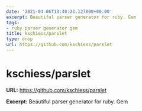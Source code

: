 ```yaml
---
date: '2021-04-06T13:40:23.127000+00:00'
excerpt: Beautiful parser generator for ruby. Gem
tags:
- ruby parser generator gem
title: kschiess/parslet
type: drop
url: https://github.com/kschiess/parslet
---
```


# kschiess/parslet

**URL:** https://github.com/kschiess/parslet

**Excerpt:** Beautiful parser generator for ruby. Gem
